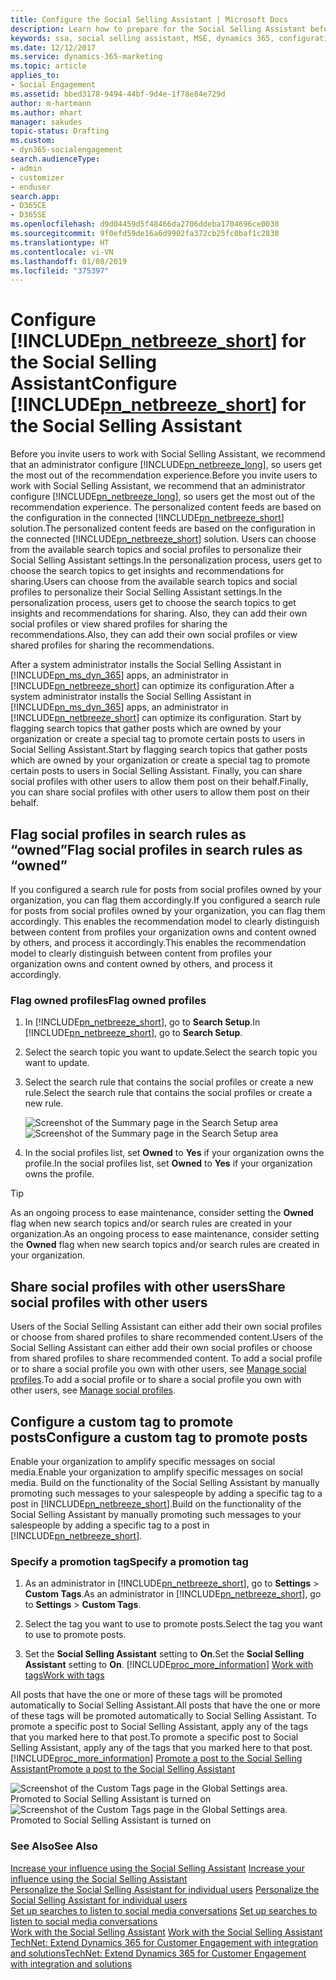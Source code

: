 ```yaml
---
title: Configure the Social Selling Assistant | Microsoft Docs
description: Learn how to prepare for the Social Selling Assistant before sharing it with your users.
keywords: ssa, social selling assistant, MSE, dynamics 365, configuration
ms.date: 12/12/2017
ms.service: dynamics-365-marketing
ms.topic: article
applies_to:
- Social Engagement
ms.assetid: bbed3178-9494-44bf-9d4e-1f78e84e729d
author: m-hartmann
ms.author: mhart
manager: sakudes
topic-status: Drafting
ms.custom:
- dyn365-socialengagement
search.audienceType:
- admin
- customizer
- enduser
search.app:
- D365CE
- D365SE
ms.openlocfilehash: d9d04459d5f48466da2706ddeba1704696ce0030
ms.sourcegitcommit: 9f0efd59de16a6d9902fa372cb25fc0baf1c2838
ms.translationtype: HT
ms.contentlocale: vi-VN
ms.lasthandoff: 01/08/2019
ms.locfileid: "375397"
---
```

# <a name="configure-includepnnetbreezeshortincludespn-social-engagement-shortmd-for-the-social-selling-assistant"></a><span data-ttu-id="741aa-104">Configure [!INCLUDE[pn_netbreeze_short](../includes/pn-social-engagement-short.md)] for the Social Selling Assistant</span><span class="sxs-lookup"><span data-stu-id="741aa-104">Configure [!INCLUDE[pn_netbreeze_short](../includes/pn-social-engagement-short.md)] for the Social Selling Assistant</span></span>
<span data-ttu-id="741aa-105">Before you invite users to work with Social Selling Assistant, we recommend that an administrator configure [!INCLUDE[pn_netbreeze_long](../includes/pn-social-engagement-long.md)], so users get the most out of the recommendation experience.</span><span class="sxs-lookup"><span data-stu-id="741aa-105">Before you invite users to work with Social Selling Assistant, we recommend that an administrator configure [!INCLUDE[pn_netbreeze_long](../includes/pn-social-engagement-long.md)], so users get the most out of the recommendation experience.</span></span>  <span data-ttu-id="741aa-106">The personalized content feeds are based on the configuration in the connected [!INCLUDE[pn_netbreeze_short](../includes/pn-social-engagement-short.md)] solution.</span><span class="sxs-lookup"><span data-stu-id="741aa-106">The personalized content feeds are based on the configuration in the connected [!INCLUDE[pn_netbreeze_short](../includes/pn-social-engagement-short.md)] solution.</span></span> <span data-ttu-id="741aa-107">Users can choose from the available search topics and social profiles to personalize their Social Selling Assistant settings.In the personalization process, users get to choose the search topics to get insights and recommendations for sharing.</span><span class="sxs-lookup"><span data-stu-id="741aa-107">Users can choose from the available search topics and social profiles to personalize their Social Selling Assistant settings.In the personalization process, users get to choose the search topics to get insights and recommendations for sharing.</span></span> <span data-ttu-id="741aa-108">Also, they can add their own social profiles or view shared profiles for sharing the recommendations.</span><span class="sxs-lookup"><span data-stu-id="741aa-108">Also, they can add their own social profiles or view shared profiles for sharing the recommendations.</span></span>  
  
<span data-ttu-id="741aa-109">After a system administrator installs the Social Selling Assistant in [!INCLUDE[pn_ms_dyn_365](../includes/pn-ms-dyn-365.md)] apps, an administrator in [!INCLUDE[pn_netbreeze_short](../includes/pn-social-engagement-short.md)] can optimize its configuration.</span><span class="sxs-lookup"><span data-stu-id="741aa-109">After a system administrator installs the Social Selling Assistant in [!INCLUDE[pn_ms_dyn_365](../includes/pn-ms-dyn-365.md)] apps, an administrator in [!INCLUDE[pn_netbreeze_short](../includes/pn-social-engagement-short.md)] can optimize its configuration.</span></span> <span data-ttu-id="741aa-110">Start by flagging search topics that gather posts which are owned by your organization or create a special tag to promote certain posts to users in Social Selling Assistant.</span><span class="sxs-lookup"><span data-stu-id="741aa-110">Start by flagging search topics that gather posts which are owned by your organization or create a special tag to promote certain posts to users in Social Selling Assistant.</span></span> <span data-ttu-id="741aa-111">Finally, you can share social profiles with other users to allow them post on their behalf.</span><span class="sxs-lookup"><span data-stu-id="741aa-111">Finally, you can share social profiles with other users to allow them post on their behalf.</span></span>  
  
  
## <a name="flag-social-profiles-in-search-rules-as-owned"></a><span data-ttu-id="741aa-112">Flag social profiles in search rules as “owned”</span><span class="sxs-lookup"><span data-stu-id="741aa-112">Flag social profiles in search rules as “owned”</span></span>

<span data-ttu-id="741aa-113">If you configured a search rule for posts from social profiles owned by your organization, you can flag them accordingly.</span><span class="sxs-lookup"><span data-stu-id="741aa-113">If you configured a search rule for posts from social profiles owned by your organization, you can flag them accordingly.</span></span> <span data-ttu-id="741aa-114">This enables the recommendation model to clearly distinguish between content from profiles your organization owns and content owned by others, and process it accordingly.</span><span class="sxs-lookup"><span data-stu-id="741aa-114">This enables the recommendation model to clearly distinguish between content from profiles your organization owns and content owned by others, and process it accordingly.</span></span>

### <a name="flag-owned-profiles"></a><span data-ttu-id="741aa-115">Flag owned profiles</span><span class="sxs-lookup"><span data-stu-id="741aa-115">Flag owned profiles</span></span>

1. <span data-ttu-id="741aa-116">In [!INCLUDE[pn_netbreeze_short](../includes/pn-social-engagement-short.md)], go to **Search Setup**.</span><span class="sxs-lookup"><span data-stu-id="741aa-116">In [!INCLUDE[pn_netbreeze_short](../includes/pn-social-engagement-short.md)], go to **Search Setup**.</span></span>

2. <span data-ttu-id="741aa-117">Select the search topic you want to update.</span><span class="sxs-lookup"><span data-stu-id="741aa-117">Select the search topic you want to update.</span></span>

3. <span data-ttu-id="741aa-118">Select the search rule that contains the social profiles or create a new rule.</span><span class="sxs-lookup"><span data-stu-id="741aa-118">Select the search rule that contains the social profiles or create a new rule.</span></span>

   <span data-ttu-id="741aa-119">![Screenshot of the Summary page in the Search Setup area](media/owned-social-profile-social-selling-assistant.png "Screenshot of the Summary page in the Search Setup area")</span><span class="sxs-lookup"><span data-stu-id="741aa-119">![Screenshot of the Summary page in the Search Setup area](media/owned-social-profile-social-selling-assistant.png "Screenshot of the Summary page in the Search Setup area")</span></span>

4. <span data-ttu-id="741aa-120">In the social profiles list, set **Owned** to **Yes** if your organization owns the profile.</span><span class="sxs-lookup"><span data-stu-id="741aa-120">In the social profiles list, set **Owned** to **Yes** if your organization owns the profile.</span></span>

> [!TIP]
> <span data-ttu-id="741aa-121">As an ongoing process to ease maintenance, consider setting the **Owned** flag  when new search topics and/or search rules are created in your organization.</span><span class="sxs-lookup"><span data-stu-id="741aa-121">As an ongoing process to ease maintenance, consider setting the **Owned** flag  when new search topics and/or search rules are created in your organization.</span></span>

## <a name="share-social-profiles-with-other-users"></a><span data-ttu-id="741aa-122">Share social profiles with other users</span><span class="sxs-lookup"><span data-stu-id="741aa-122">Share social profiles with other users</span></span>

<span data-ttu-id="741aa-123">Users of the Social Selling Assistant can either add their own social profiles or choose from shared profiles to share recommended content.</span><span class="sxs-lookup"><span data-stu-id="741aa-123">Users of the Social Selling Assistant can either add their own social profiles or choose from shared profiles to share recommended content.</span></span> <span data-ttu-id="741aa-124">To add a social profile or to share a social profile you own with other users, see [Manage social profiles](manage-social-profiles.md).</span><span class="sxs-lookup"><span data-stu-id="741aa-124">To add a social profile or to share a social profile you own with other users, see [Manage social profiles](manage-social-profiles.md).</span></span>


## <a name="configure-a-custom-tag-to-promote-posts"></a><span data-ttu-id="741aa-125">Configure a custom tag to promote posts</span><span class="sxs-lookup"><span data-stu-id="741aa-125">Configure a custom tag to promote posts</span></span>

<span data-ttu-id="741aa-126">Enable your organization to amplify specific messages on social media.</span><span class="sxs-lookup"><span data-stu-id="741aa-126">Enable your organization to amplify specific messages on social media.</span></span> <span data-ttu-id="741aa-127">Build on the functionality of the Social Selling Assistant by manually promoting such messages to your salespeople by adding a specific tag to a post in [!INCLUDE[pn_netbreeze_short](../includes/pn-social-engagement-short.md)].</span><span class="sxs-lookup"><span data-stu-id="741aa-127">Build on the functionality of the Social Selling Assistant by manually promoting such messages to your salespeople by adding a specific tag to a post in [!INCLUDE[pn_netbreeze_short](../includes/pn-social-engagement-short.md)].</span></span>

### <a name="specify-a-promotion-tag"></a><span data-ttu-id="741aa-128">Specify a promotion tag</span><span class="sxs-lookup"><span data-stu-id="741aa-128">Specify a promotion tag</span></span>

1. <span data-ttu-id="741aa-129">As an  administrator in [!INCLUDE[pn_netbreeze_short](../includes/pn-social-engagement-short.md)], go to **Settings** > **Custom Tags**.</span><span class="sxs-lookup"><span data-stu-id="741aa-129">As an  administrator in [!INCLUDE[pn_netbreeze_short](../includes/pn-social-engagement-short.md)], go to **Settings** > **Custom Tags**.</span></span>

2. <span data-ttu-id="741aa-130">Select the tag you want to use to promote posts.</span><span class="sxs-lookup"><span data-stu-id="741aa-130">Select the tag you want to use to promote posts.</span></span>

3. <span data-ttu-id="741aa-131">Set the **Social Selling Assistant** setting to **On**.</span><span class="sxs-lookup"><span data-stu-id="741aa-131">Set the **Social Selling Assistant** setting to **On**.</span></span> [!INCLUDE[proc_more_information](../includes/proc-more-information.md)] <span data-ttu-id="741aa-132">[Work with tags](tags.md)</span><span class="sxs-lookup"><span data-stu-id="741aa-132">[Work with tags](tags.md)</span></span>

<span data-ttu-id="741aa-133">All posts that have the one or more of these tags will be promoted automatically to Social Selling Assistant.</span><span class="sxs-lookup"><span data-stu-id="741aa-133">All posts that have the one or more of these tags will be promoted automatically to Social Selling Assistant.</span></span> <span data-ttu-id="741aa-134">To promote a specific post to Social Selling Assistant, apply any of the tags that you marked here to that post.</span><span class="sxs-lookup"><span data-stu-id="741aa-134">To promote a specific post to Social Selling Assistant, apply any of the tags that you marked here to that post.</span></span> [!INCLUDE[proc_more_information](../includes/proc-more-information.md)] <span data-ttu-id="741aa-135">[Promote a post to the Social Selling Assistant](work-with-social-selling-assistant.md#promote-a-post-to-the-social-selling-assistant)</span><span class="sxs-lookup"><span data-stu-id="741aa-135">[Promote a post to the Social Selling Assistant](work-with-social-selling-assistant.md#promote-a-post-to-the-social-selling-assistant)</span></span>

<span data-ttu-id="741aa-136">![Screenshot of the Custom Tags page in the Global Settings area. Promoted to Social Selling Assistant is turned on](media/promote-tags-setting-social-selling-assistant.png "Screenshot of the Custom Tags page in the Global Settings area. Promoted to Social Selling Assistant is turned on")</span><span class="sxs-lookup"><span data-stu-id="741aa-136">![Screenshot of the Custom Tags page in the Global Settings area. Promoted to Social Selling Assistant is turned on](media/promote-tags-setting-social-selling-assistant.png "Screenshot of the Custom Tags page in the Global Settings area. Promoted to Social Selling Assistant is turned on")</span></span>

### <a name="see-also"></a><span data-ttu-id="741aa-137">See Also</span><span class="sxs-lookup"><span data-stu-id="741aa-137">See Also</span></span>

<span data-ttu-id="741aa-138">[Increase your influence using the Social Selling Assistant](social-selling-assistant-overview.md) </span><span class="sxs-lookup"><span data-stu-id="741aa-138">[Increase your influence using the Social Selling Assistant](social-selling-assistant-overview.md) </span></span>  
<span data-ttu-id="741aa-139">[Personalize the Social Selling Assistant for individual users](personalize-social-selling-assistant.md) </span><span class="sxs-lookup"><span data-stu-id="741aa-139">[Personalize the Social Selling Assistant for individual users](personalize-social-selling-assistant.md) </span></span>  
<span data-ttu-id="741aa-140">[Set up searches to listen to social media conversations](set-up-searches.md) </span><span class="sxs-lookup"><span data-stu-id="741aa-140">[Set up searches to listen to social media conversations](set-up-searches.md) </span></span>  
<span data-ttu-id="741aa-141">[Work with the Social Selling Assistant](work-with-social-selling-assistant.md) </span><span class="sxs-lookup"><span data-stu-id="741aa-141">[Work with the Social Selling Assistant](work-with-social-selling-assistant.md) </span></span>  
[<span data-ttu-id="741aa-142">TechNet: Extend Dynamics 365 for Customer Engagement with integration and solutions</span><span class="sxs-lookup"><span data-stu-id="741aa-142">TechNet: Extend Dynamics 365 for Customer Engagement with integration and solutions</span></span>](https://technet.microsoft.com/library/dn832126.aspx)

